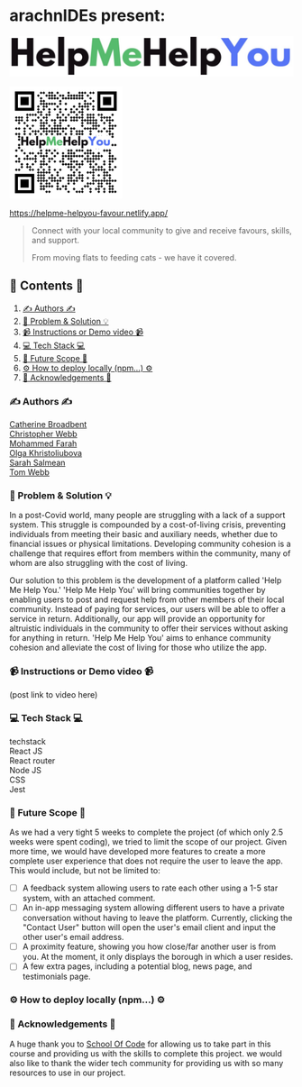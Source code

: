 # arachnIDEs present:

![Help Me Help You logo](./helpmehelpyou/src/Components/BurgerMenu/horizontal_logo.jpg "Help Me Help You")

<img src="./helpmehelpyou/help-me-help-you-qr-code.png" alt="QR Code" width="200"/>

https://helpme-helpyou-favour.netlify.app/

> Connect with your local community to give and receive favours, skills, and support.
>
> From moving flats to feeding cats - we have it covered.

## 📖 Contents 📖

1. [✍️ Authors ✍️](#✍️-authors-✍️)
2. [🧐 Problem & Solution 💡](#🧐-problem--solution-💡)
3. [📹 Instructions or Demo video 📹](#📹-instructions-or-demo-video-📹)
4. [💻 Tech Stack 💻](#💻-tech-stack-💻)
5. [🤩 Future Scope 🤩](#🤩-future-scope-🤩)
6. [⚙️ How to deploy locally (npm...) ⚙️](#⚙️-how-to-deploy-locally-npm-⚙️)
7. [🙏 Acknowledgements 🙏](#🙏-acknowledgements-🙏)

### ✍️ Authors ✍️

[Catherine Broadbent](https://github.com/CGreen789)  
[Christopher Webb](https://github.com/Webbocoder)  
[Mohammed Farah](https://github.com/Mfar121)  
[Olga Khristoliubova](https://github.com/olgaKhristo)  
[Sarah Salmean](https://github.com/sarahsalmean)  
[Tom Webb](https://github.com/tomwebb2022)

### 🧐 Problem & Solution 💡

In a post-Covid world, many people are struggling with a lack of a support system. This struggle is compounded by a cost-of-living crisis, preventing individuals from meeting their basic and auxiliary needs, whether due to financial issues or physical limitations.
Developing community cohesion is a challenge that requires effort from members within the community, many of whom are also struggling with the cost of living.

Our solution to this problem is the development of a platform called 'Help Me Help You.'
'Help Me Help You' will bring communities together by enabling users to post and request help from other members of their local community. Instead of paying for services, our users will be able to offer a service in return. Additionally, our app will provide an opportunity for altruistic individuals in the community to offer their services without asking for anything in return.
'Help Me Help You' aims to enhance community cohesion and alleviate the cost of living for those who utilize the app.

### 📹 Instructions or Demo video 📹

(post link to video here)

### 💻 Tech Stack 💻

techstack  
React JS  
React router  
Node JS  
CSS  
Jest

### 🤩 Future Scope 🤩

As we had a very tight 5 weeks to complete the project (of which only 2.5 weeks were spent coding), we tried to limit the scope of our project. Given more time, we would have developed more features to create a more complete user experience that does not require the user to leave the app. This would include, but not be limited to:

- [ ] A feedback system allowing users to rate each other using a 1-5 star system, with an attached comment.
- [ ] An in-app messaging system allowing different users to have a private conversation without having to leave the platform. Currently, clicking the "Contact User" button will open the user's email client and input the other user's email address.
- [ ] A proximity feature, showing you how close/far another user is from you. At the moment, it only displays the borough in which a user resides.
- [ ] A few extra pages, including a potential blog, news page, and testimonials page.

### ⚙️ How to deploy locally (npm...) ⚙️

### 🙏 Acknowledgements 🙏

A huge thank you to [School Of Code](https://www.schoolofcode.co.uk/) for allowing us to take part in this course and providing us with the skills to complete this project. we would also like to thank the wider tech community for providing us with so many resources to use in our project.
